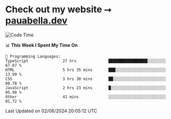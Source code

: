 # Check out my website ⭢ [pauabella.dev](https://pauabella.dev)

<!--START_SECTION:waka-->
![Code Time](http://img.shields.io/badge/Code%20Time-3%2C413%20hrs%2021%20mins-blue)

📊 **This Week I Spent My Time On** 

```text
💬 Programming Languages: 
TypeScript               27 hrs              █████████████████░░░░░░░░   67.67 % 
HTML                     5 hrs 35 mins       ███░░░░░░░░░░░░░░░░░░░░░░   13.99 % 
CSS                      3 hrs 30 mins       ██░░░░░░░░░░░░░░░░░░░░░░░   08.78 % 
JavaScript               2 hrs 23 mins       █░░░░░░░░░░░░░░░░░░░░░░░░   05.98 % 
Other                    41 mins             ░░░░░░░░░░░░░░░░░░░░░░░░░   01.72 % 
```


 Last Updated on 02/06/2024 20:05:12 UTC
<!--END_SECTION:waka-->
